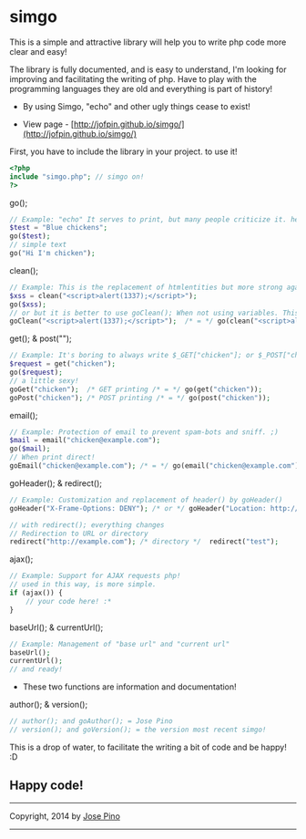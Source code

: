 simgo
=====

This is a simple and attractive library will help you to write php code more clear and easy!

The library is fully documented, and is easy to understand, I'm looking for improving and facilitating the writing of php. Have to play with the programming languages ​​they are old and everything is part of history!
* By using Simgo, "echo" and other ugly things cease to exist!

* View page - [http://jofpin.github.io/simgo/](http://jofpin.github.io/simgo/)

First, you have to include the library in your project. to use it!
```php
<?php
include "simgo.php"; // simgo on!
?>
```
go();
```php
// Example: "echo" It serves to print, but many people criticize it. here use go(""); printable!
$test = "Blue chickens";
go($test);
// simple text
go("Hi I'm chicken"); 
```

clean();
```php
// Example: This is the replacement of htmlentities but more strong against the Cross-site scripting (XSS)!
$xss = clean("<script>alert(1337);</script>");
go($xss); 
// or but it is better to use goClean(); When not using variables. This print direct!
goClean("<script>alert(1337);</script>");  /* = */ go(clean("<script>alert(1337);</script>"));

```

get(); & post("");
```php
// Example: It's boring to always write $_GET["chicken"]; or $_POST["chicken"]; This is already in the past. now is get("chicken"); and post("chicken");
$request = get("chicken");
go($request);
// a little sexy!
goGet("chicken");  /* GET printing /* = */ go(get("chicken"));
goPost("chicken"); /* POST printing /* = */ go(post("chicken"));

```

email();
```php
// Example: Protection of email to prevent spam-bots and sniff. ;)
$mail = email("chicken@example.com");
go($mail);
// When print direct!
goEmail("chicken@example.com"); /* = */ go(email("chicken@example.com"));

```


goHeader(); & redirect();
```php
// Example: Customization and replacement of header() by goHeader() 
goHeader("X-Frame-Options: DENY"); /* or */ goHeader("Location: http://example.com");

// with redirect(); everything changes
// Redirection to URL or directory
redirect("http://example.com"); /* directory */  redirect("test");

```

ajax();
```php
// Example: Support for AJAX requests php!
// used in this way, is more simple.
if (ajax()) {
    // your code here! :*
}

```

baseUrl(); & currentUrl();
```php
// Example: Management of "base url" and "current url"
baseUrl();
currentUrl();
// and ready!

```

* These two functions are information and documentation!

author(); & version();
```php
// author(); and goAuthor(); = Jose Pino
// version(); and goVersion(); = the version most recent simgo!

```

This is a drop of water, to facilitate the writing a bit of code and be happy! :D

## Happy code!

-------------

Copyright, 2014 by [Jose Pino](http://twitter.com/jofpin)

-------------
